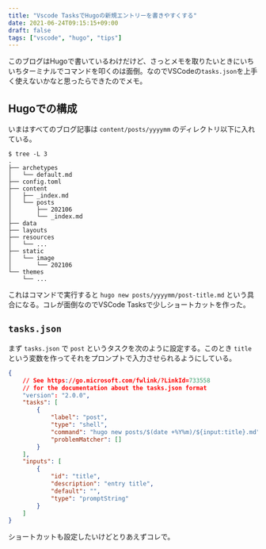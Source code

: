 ```yaml
---
title: "Vscode TasksでHugoの新規エントリーを書きやすくする"
date: 2021-06-24T09:15:15+09:00
draft: false
tags: ["vscode", "hugo", "tips"]
---
```


このブログはHugoで書いているわけだけど、さっとメモを取りたいときにいちいちターミナルでコマンドを叩くのは面倒。なのでVSCodeの`tasks.json`を上手く使えないかなと思ったらできたのでメモ。

## Hugoでの構成

いまはすべてのブログ記事は `content/posts/yyyymm` のディレクトリ以下に入れている。

```console
$ tree -L 3
.
├── archetypes
│   └── default.md
├── config.toml
├── content
│   ├── _index.md
│   └── posts
│       ├── 202106
│       └── _index.md
├── data
├── layouts
├── resources
│   └── ...
├── static
│   └── image
│       └── 202106
└── themes
    └── ...
```

これはコマンドで実行すると `hugo new posts/yyyymm/post-title.md` という具合になる。コレが面倒なのでVSCode Tasksで少しショートカットを作った。

## `tasks.json`

まず `tasks.json` で `post` というタスクを次のように設定する。このとき `title` という変数を作ってそれをプロンプトで入力させられるようにしている。

```json
{
    // See https://go.microsoft.com/fwlink/?LinkId=733558
    // for the documentation about the tasks.json format
    "version": "2.0.0",
    "tasks": [
        {
            "label": "post",
            "type": "shell",
            "command": "hugo new posts/$(date +%Y%m)/${input:title}.md",
            "problemMatcher": []
        }
    ],
    "inputs": [
        {
            "id": "title",
            "description": "entry title",
            "default": "",
            "type": "promptString"
        }
    ]
}
```

ショートカットも設定したいけどとりあえずコレで。
